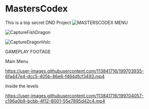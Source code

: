 # MastersCodex
This is a top secret DND Project
![MASTERSCODEX MENU](https://user-images.githubusercontent.com/113841716/199691268-02998909-fbb4-41cd-9569-ef30c748bd49.PNG)

![CaptureFishDragon](https://user-images.githubusercontent.com/113841716/199706678-b1e3ae53-114f-4eb3-b129-1818d5ad3cef.PNG)

![CaptureDragonVolc](https://user-images.githubusercontent.com/113841716/199706703-f8975dc8-34f3-4e46-ac8f-7539acece825.PNG)

GAMEPLAY FOOTAGE



Main Menu

https://user-images.githubusercontent.com/113841716/199703935-6fa447e4-dcc5-405b-86e6-f464dfcf3493.mp4


Inside the levels




https://user-images.githubusercontent.com/113841716/199704057-c196a0b9-bcbb-4f12-8001-55e7895d42c4.mp4



